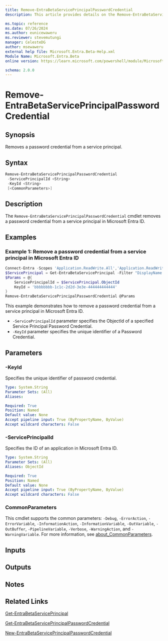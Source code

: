 ```yaml
---
title: Remove-EntraBetaServicePrincipalPasswordCredential
description: This article provides details on the Remove-EntraBetaServicePrincipalPasswordCredential command.

ms.topic: reference
ms.date: 07/26/2024
ms.author: eunicewaweru
ms.reviewer: stevemutungi
manager: CelesteDG
author: msewaweru
external help file: Microsoft.Entra.Beta-Help.xml
Module Name: Microsoft.Entra.Beta
online version: https://learn.microsoft.com/powershell/module/Microsoft.Entra.Beta/Remove-EntraBetaServicePrincipalPasswordCredential

schema: 2.0.0
---
```


# Remove-EntraBetaServicePrincipalPasswordCredential

## Synopsis

Removes a password credential from a service principal.

## Syntax

```powershell
Remove-EntraBetaServicePrincipalPasswordCredential
 -ServicePrincipalId <String>
 -KeyId <String>
 [<CommonParameters>]
```

## Description

The `Remove-EntraBetaServicePrincipalPasswordCredential` cmdlet removes a password credential from a service principal in Microsoft Entra ID.

## Examples

### Example 1: Remove a password credential from a service principal in Microsoft Entra ID

```powershell
Connect-Entra -Scopes 'Application.ReadWrite.All','Application.ReadWrite.OwnedBy'
$ServicePrincipal = Get-EntraBetaServicePrincipal -Filter "DisplayName eq '<service-principal-display-name>'"
$Params = @{
    ServicePrincipalId = $ServicePrincipal.ObjectId
    KeyId = 'bbbbbbbb-1c1c-2d2d-3e3e-444444444444'
}
Remove-EntraBetaServicePrincipalPasswordCredential @Params
```

This example demonstrates how to remove a password credential from a service principal in Microsoft Entra ID.  

- `-ServicePrincipalId` parameter specifies the ObjectId of a specified Service Principal Password Credential.  
- `-KeyId` parameter specifies the unique identifier of a Password Credential.

## Parameters

### -KeyId

Specifies the unique identifier of password credential.

```yaml
Type: System.String
Parameter Sets: (All)
Aliases:

Required: True
Position: Named
Default value: None
Accept pipeline input: True (ByPropertyName, ByValue)
Accept wildcard characters: False
```

### -ServicePrincipalId

Specifies the ID of an application in Microsoft Entra ID.

```yaml
Type: System.String
Parameter Sets: (All)
Aliases: ObjectId

Required: True
Position: Named
Default value: None
Accept pipeline input: True (ByPropertyName, ByValue)
Accept wildcard characters: False
```

### CommonParameters

This cmdlet supports the common parameters: `-Debug`, `-ErrorAction`, `-ErrorVariable`, `-InformationAction`, `-InformationVariable`, `-OutVariable`, `-OutBuffer`, `-PipelineVariable`, `-Verbose`, `-WarningAction`, and `-WarningVariable`. For more information, see [about_CommonParameters](https://go.microsoft.com/fwlink/?LinkID=113216).

## Inputs

## Outputs

## Notes

## Related Links

[Get-EntraBetaServicePrincipal](Get-EntraBetaServicePrincipal.md)

[Get-EntraBetaServicePrincipalPasswordCredential](Get-EntraBetaServicePrincipalPasswordCredential.md)

[New-EntraBetaServicePrincipalPasswordCredential](New-EntraBetaServicePrincipalPasswordCredential.md)
